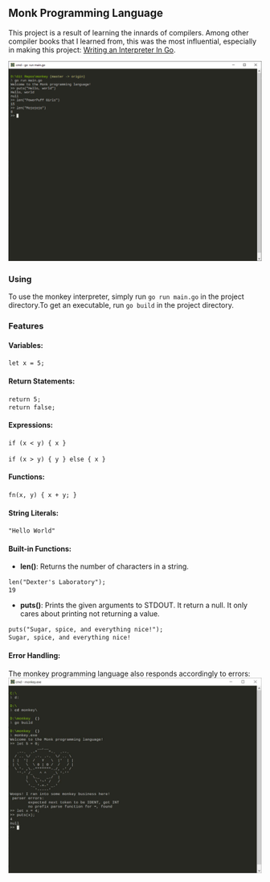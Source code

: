 ## Monk Programming Language
This project is a result of learning the innards of compilers. Among other compiler books that I learned from, this was the most influential, especially in making this project: [Writing an Interpreter In Go](https://interpreterbook.com/).

![Demo of monkey working](/doc/demo.png)

### Using
To use the monkey interpreter, simply run `go run main.go` in the project directory.To get an executable, run `go build` in the project directory.

### Features
#### Variables:
	let x = 5;

#### Return Statements:
	return 5; 
	return false;

#### Expressions: 
	if (x < y) { x }

	if (x > y) { y } else { x }

#### Functions: 
	fn(x, y) { x + y; }

#### String Literals:
	"Hello World"

#### Built-in Functions:
- **len()**: Returns the number of characters in a string.
```
len("Dexter's Laboratory");
19
```
- **puts()**: Prints the given arguments to STDOUT. It return a null. It only cares about printing not returning a value.
```
puts("Sugar, spice, and everything nice!");
Sugar, spice, and everything nice!

```

#### Error Handling:
The monkey programming language also responds accordingly to errors:
![Error Handling](/doc/error_handling.png)
